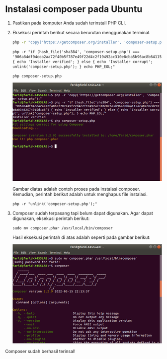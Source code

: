 # Instalasi composer pada Ubuntu

1. Pastikan pada komputer Anda sudah terinstall PHP CLI.

2. Eksekusi perintah berikut secara berurutan menggunakan terminal.

   ```bash
   php -r "copy('https://getcomposer.org/installer', 'composer-setup.php');"
   ```

   ```
   php -r "if (hash_file('sha384', 'composer-setup.php') === '906a84df04cea2aa72f40b5f787e49f22d4c2f19492ac310e8cba5b96ac8b64115ac402c8cd292b8a03482574915d1a8') { echo 'Installer verified'; } else { echo 'Installer corrupt'; unlink('composer-setup.php'); } echo PHP_EOL;"
   ```

   ```
   php composer-setup.php
   ```

   ![](../../howto/images/composer_install.png)

   Gambar diatas adalah contoh proses pada instalasi composer. Kemudian, perintah berikut adalah untuk menghapus file instalasi.

   ```
   php -r "unlink('composer-setup.php');"
   ```

3. Composer sudah terpasang tapi belum dapat digunakan. Agar dapat digunakan, eksekusi perintah berikut:

   ```
   sudo mv composer.phar /usr/local/bin/composer
   ```

   Hasil eksekusi perintah di atas adalah seperti pada gambar berikut:

   ![](../../howto/images/composer_move_bash.png)

Composer sudah berhasil terinsal!